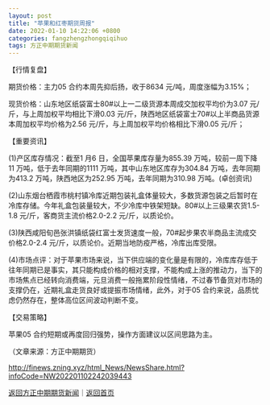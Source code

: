 ```yaml
---
layout: post
title: "苹果和红枣期货周报"
date: 2022-01-10 14:22:06 +0800
categories: fangzhengzhongqiqihuo
tags: 方正中期期货新闻
---
```

<p>【行情复盘】</p>
 <p>期货价格：主力05 合约本周先抑后扬，收于8634 元/吨，周度涨幅为3.15%；</p>
 <p>现货价格：山东地区纸袋富士80#以上一二级货源本周成交加权平均价为3.07 元/斤，与上周加权平均相比下滑0.03 元/斤，陕西地区纸袋富士70#以上半商品货源本周加权平均价格为2.56 元/斤，与上周加权平均价格相比下滑0.05 元/斤；</p>
 <p>【重要资讯】</p>
 <p>(1)产区库存情况：截至1 月6 日，全国苹果库存量为855.39 万吨，较前一周下降11 万吨，低于去年同期的1111 万吨，其中山东地区库存为304.84 万吨，去年同期为413.2 万吨，陕西地区为252.95 万吨，去年同期为310.98 万吨。(卓创资讯)</p>
 <p>(2)山东烟台栖霞市桃村镇冷库近期包装礼盒体量较大，多数货源包装之后暂时在冷库存储。今年礼盒包装量较大，不少冷库中铁架短缺。80#以上三级果农货1.5-1.8 元/斤，客商货主流价格2.0-2.2 元/斤，以质论价。</p>
 <p>(3)陕西咸阳旬邑张洪镇纸袋红富士发货速度一般，70#起步果农半商品主流成交价格2.0-2.4 元/斤，以质论价。近期当地防疫严格，冷库出库受限。</p>
 <p>(4)市场点评：对于苹果市场来说，当下供应端的变化量是有限的，冷库库存低于往年同期已是事实，其只能构成价格的相对支撑，不能构成上涨的推动力，当下的市场焦点已经转向消费端，元旦消费一般拖累阶段性情绪，不过春节备货对市场的支撑仍在，近期礼盒走货良好或提振市场情绪，此外，对于05 合约来说，品质忧虑仍然存在，整体高位区间波动判断不变。</p>
 <p>【交易策略】</p>
 <p>苹果05 合约短期或再度回归强势，操作方面建议以区间思路为主。</p><p class="em_media">（文章来源：方正中期期货）</p>

<http://finews.zning.xyz/html_News/NewsShare.html?infoCode=NW202201102242039443>

[返回方正中期期货新闻](//finews.withounder.com/category/fangzhengzhongqiqihuo.html)｜[返回首页](//finews.withounder.com/)